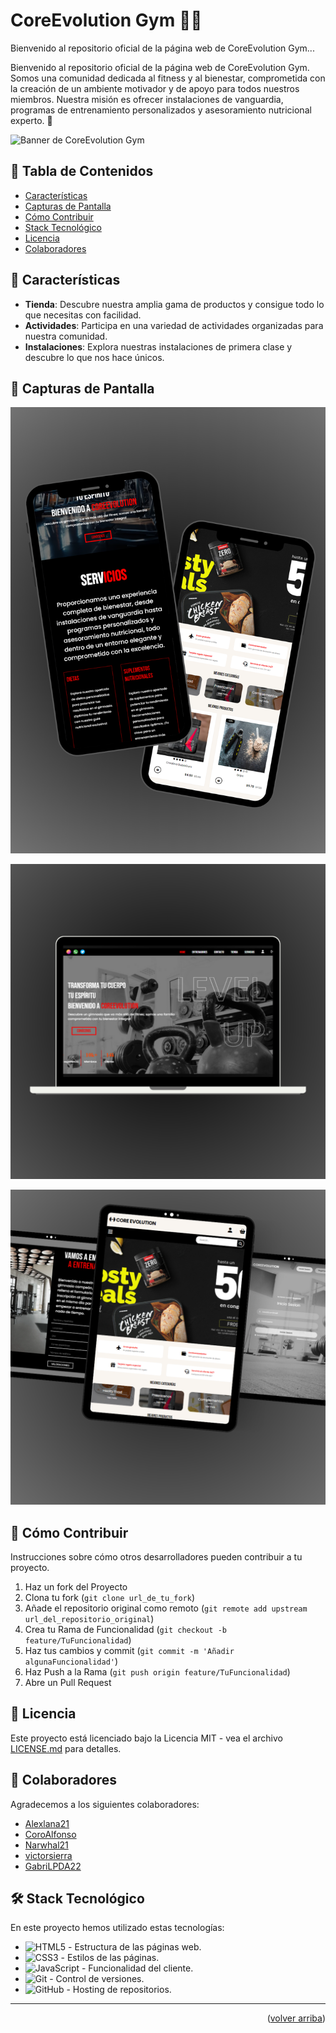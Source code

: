 <a name="top"></a>

# CoreEvolution Gym 🏋️‍♂️

Bienvenido al repositorio oficial de la página web de CoreEvolution Gym...

Bienvenido al repositorio oficial de la página web de CoreEvolution Gym. Somos una comunidad dedicada al fitness y al bienestar, comprometida con la creación de un ambiente motivador y de apoyo para todos nuestros miembros. Nuestra misión es ofrecer instalaciones de vanguardia, programas de entrenamiento personalizados y asesoramiento nutricional experto. 🌟

![Banner de CoreEvolution Gym](/assets/images/Banner.png)

## 📖 Tabla de Contenidos

- [Características](#características)
- [Capturas de Pantalla](#capturas-de-pantalla)
- [Cómo Contribuir](#cómo-contribuir)
- [Stack Tecnológico](#stack-tecnológico)
- [Licencia](#licencia)
- [Colaboradores](#colaboradores)

## 🌟 Características

- **Tienda**: Descubre nuestra amplia gama de productos y consigue todo lo que necesitas con facilidad.
- **Actividades**: Participa en una variedad de actividades organizadas para nuestra comunidad.
- **Instalaciones**: Explora nuestras instalaciones de primera clase y descubre lo que nos hace únicos.

## 📸 Capturas de Pantalla

![MovilGYM](/assets/images/Movil.png)

![PcGYM](/assets/images/Portatil.png)

![IpadGYM](/assets/images/Ipad.png)

## 🤝 Cómo Contribuir

Instrucciones sobre cómo otros desarrolladores pueden contribuir a tu proyecto.

1. Haz un fork del Proyecto
2. Clona tu fork (`git clone url_de_tu_fork`)
3. Añade el repositorio original como remoto (`git remote add upstream url_del_repositorio_original`)
4. Crea tu Rama de Funcionalidad (`git checkout -b feature/TuFuncionalidad`)
5. Haz tus cambios y commit (`git commit -m 'Añadir algunaFuncionalidad'`)
6. Haz Push a la Rama (`git push origin feature/TuFuncionalidad`)
7. Abre un Pull Request

## 📄 Licencia

Este proyecto está licenciado bajo la Licencia MIT - vea el archivo [LICENSE.md](LICENSE.md) para detalles.

## 👋 Colaboradores

Agradecemos a los siguientes colaboradores:

- [Alexlana21](https://github.com/Alexlana21)
- [CoroAlfonso](https://github.com/CoroAlfonso)
- [Narwhal21](https://github.com/Narwhal21)
- [victorsierra](https://github.com/victorsierra)
- [GabriLPDA22](https://github.com/GabriLPDA22)

## 🛠️ Stack Tecnológico

En este proyecto hemos utilizado estas tecnologías:

- ![HTML5](https://img.shields.io/badge/html5-%23E34F26.svg?&style=for-the-badge&logo=html5&logoColor=white) - Estructura de las páginas web.
- ![CSS3](https://img.shields.io/badge/css3-%231572B6.svg?&style=for-the-badge&logo=css3&logoColor=white) - Estilos de las páginas.
- ![JavaScript](https://img.shields.io/badge/javascript-%23F7DF1E.svg?&style=for-the-badge&logo=javascript&logoColor=black) - Funcionalidad del cliente.
- ![Git](https://img.shields.io/badge/git-%23F05032.svg?&style=for-the-badge&logo=git&logoColor=white) - Control de versiones.
- ![GitHub](https://img.shields.io/badge/github-%23121011.svg?&style=for-the-badge&logo=github&logoColor=white) - Hosting de repositorios.

---

<p align="right">(<a href="#top">volver arriba</a>)</p>
